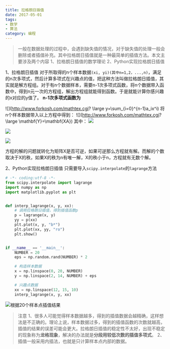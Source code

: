 ```yaml
---
title: 拉格朗日插值
date: 2017-05-01
tags: 
- 数学
- 算法
category: 编程
---
```


> 一般在数据处理的过程中，会遇到缺失值的情况，对于缺失值的处理一般会删除或者插值补充。其中拉格朗日插值就是一种最简单的插值方法。本文主要涉及两个内容
> 1、拉格朗日插值的数学理论
> 2、Python实现拉格朗日插值

<!--more-->

1、拉格朗日插值
对于所取得的n个样本数据`(xi, yi)(其中n=1,2，...,n)`，满足的n次多项式，然后计算多项式在兴趣点的值，把这种方法叫做拉格朗日插值，其实就是解方程组。对于有n个数据样本，需要n-1次多项式函数，将n个数据带入函数中，得到n元一次的方程组，解出方程组就能得到函数。于是就能计算你感兴趣的x对应的y值了。
**n-1次多项式函数为**

![](http://www.forkosh.com/mathtex.cgi? \large y=\sum_{i=0}^{n-1}a_ix^i)
将n个样本数据带入以上方程中得到：
![](http://www.forkosh.com/mathtex.cgi? \large \mathbf{Y}=\mathbf{XA})
其中：
![](http://upload-images.jianshu.io/upload_images/2929820-f6620b839086895f.png?imageMogr2/auto-orient/strip%7CimageView2/2/w/1240)

![](http://upload-images.jianshu.io/upload_images/2929820-54ca1c2ba991ac5e.png?imageMogr2/auto-orient/strip%7CimageView2/2/w/1240)

![](http://upload-images.jianshu.io/upload_images/2929820-acfeb94b30f02645.png?imageMogr2/auto-orient/strip%7CimageView2/2/w/1240)

方程的解的问题就转化为矩阵X是否可逆，如果可逆那么方程就有解。而解的个数取决于X的秩，如果X的秩为n有唯一解，X的秩小于n，方程就有无数个解。

2、Python实现拉格朗日插值
只需要导入`scipy.interpolate`的`lagrange`方法

```python
# -*- coding:utf-8 -*-
from scipy.interpolate import lagrange
import numpy as np
import matplotlib.pyplot as plt


def interp_lagrange(x, y, xx):
	# 调用拉格朗日插值，得到插值函数p
	p = lagrange(x, y)
	yy = p(xx)
	plt.plot(x, y, "b*")
	plt.plot(xx, yy, "ro")
	plt.show()


if __name__ == '__main__':
	NUMBER = 20
	eps = np.random.rand(NUMBER) * 2

	# 构造样本数据
	x = np.linspace(0, 20, NUMBER)
	y = np.linspace(2, 14, NUMBER) + eps

	# 兴趣点数据
	xx = np.linspace(12, 15, 10)
	interp_lagrange(x, y, xx)
```

![根据20个样本点插值结果](http://upload-images.jianshu.io/upload_images/2929820-e1990fcd2d054d7e.png?imageMogr2/auto-orient/strip%7CimageView2/2/w/1240)

> 注意
> 1、很多人可能觉得样本数据越多，得到的插值数据会越精确，这样想法是不正确的。理论上说，样本数据过多，得到的插值函数的次数就越高，插值的结果的误差可能会更大。拉格朗日插值的稳定性不太好，出现不稳定的现象称为**龙格现象**，解决的办法就是**分段用较低次数的插值多项式**。
> 2、插值一般采用内插法，也就是只计算样本点内部的数据。
